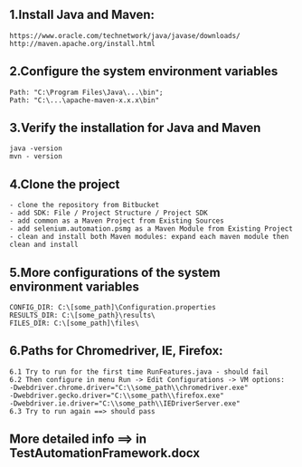 ## 1.Install Java and Maven:
    https://www.oracle.com/technetwork/java/javase/downloads/
    http://maven.apache.org/install.html
## 2.Configure the system environment variables
    Path: "C:\Program Files\Java\...\bin";
    Path: "C:\...\apache-maven-x.x.x\bin"
## 3.Verify the installation for Java and Maven
    java -version
    mvn - version
## 4.Clone the project
    - clone the repository from Bitbucket
    - add SDK: File / Project Structure / Project SDK
    - add common as a Maven Project from Existing Sources
	- add selenium.automation.psmg as a Maven Module from Existing Project
    - clean and install both Maven modules: expand each maven module then clean and install
## 5.More configurations of the system environment variables
    CONFIG_DIR: C:\[some_path]\Configuration.properties
    RESULTS_DIR: C:\[some_path}\results\
	FILES_DIR: C:\[some_path]\files\    
## 6.Paths for Chromedriver, IE, Firefox:
    6.1 Try to run for the first time RunFeatures.java - should fail
    6.2 Then configure in menu Run -> Edit Configurations -> VM options:
    -Dwebdriver.chrome.driver="C:\\some_path\\chromedriver.exe"
    -Dwebdriver.gecko.driver="C:\\some_path\\firefox.exe"
    -Dwebdriver.ie.driver="C:\\some_path\\IEDriverServer.exe"
    6.3 Try to run again ==> should pass
    
## More detailed info ==> in TestAutomationFramework.docx